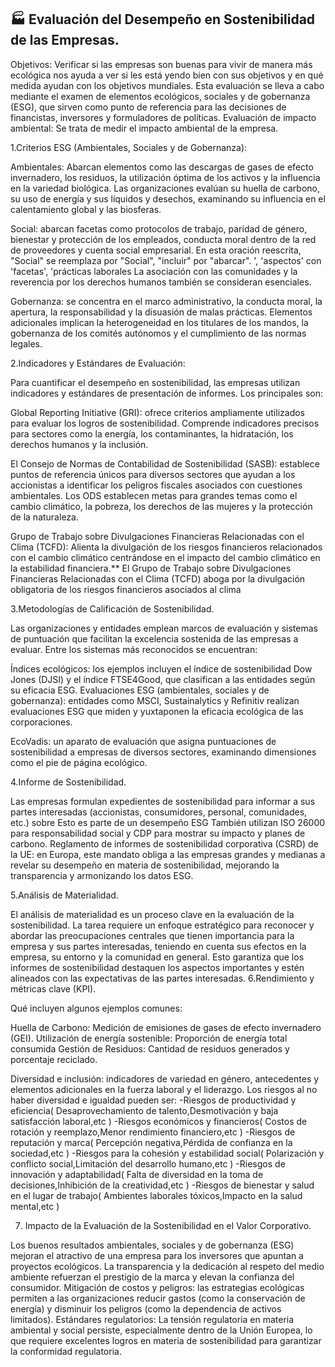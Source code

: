 ## 🏭 **Evaluación del Desempeño en Sostenibilidad de las Empresas.**

Objetivos: Verificar si las empresas son buenas para vivir de manera más ecológica nos ayuda a ver si les está yendo bien con sus objetivos y en qué medida ayudan con los objetivos mundiales. 
Esta evaluación se lleva a cabo mediante el examen de elementos ecológicos, sociales y de gobernanza (ESG), que sirven como punto de referencia para las decisiones de financistas, inversores y formuladores de políticas. Evaluación de impacto ambiental: Se trata de medir el impacto ambiental de la empresa.

1.Criterios ESG (Ambientales, Sociales y de Gobernanza):

Ambientales: Abarcan elementos como las descargas de gases de efecto invernadero, los residuos, la utilización óptima de los activos y la influencia en la variedad biológica. Las organizaciones evalúan su huella de carbono, su uso de energía y sus líquidos y desechos, examinando su influencia en el calentamiento global y las biosferas.

Social: abarcan facetas como protocolos de trabajo, paridad de género, bienestar y protección de los empleados, conducta moral dentro de la red de proveedores y cuenta social empresarial. En esta oración reescrita, "Social" se reemplaza por "Social", "incluir" por "abarcar". ', 'aspectos' con 'facetas', 'prácticas laborales La asociación con las comunidades y la reverencia por los derechos humanos también se consideran esenciales.

Gobernanza: se concentra en el marco administrativo, la conducta moral, la apertura, la responsabilidad y la disuasión de malas prácticas. Elementos adicionales implican la heterogeneidad en los titulares de los mandos, la gobernanza de los comités autónomos y el cumplimiento de las normas legales.

2.Indicadores y Estándares de Evaluación:

Para cuantificar el desempeño en sostenibilidad, las empresas utilizan indicadores y estándares de presentación de informes. Los principales son:

Global Reporting Initiative (GRI): ofrece criterios ampliamente utilizados para evaluar los logros de sostenibilidad. Comprende indicadores precisos para sectores como la energía, los contaminantes, la hidratación, los derechos humanos y la inclusión.

El Consejo de Normas de Contabilidad de Sostenibilidad (SASB): establece puntos de referencia únicos para diversos sectores que ayudan a los accionistas a identificar los peligros fiscales asociados con cuestiones ambientales.
Los ODS establecen metas para grandes temas como el cambio climático, la pobreza, los derechos de las mujeres y la protección de la naturaleza.

Grupo de Trabajo sobre Divulgaciones Financieras Relacionadas con el Clima (TCFD): Alienta la divulgación de los riesgos financieros relacionados con el cambio climático centrándose en el impacto del cambio climático en la estabilidad financiera.** El Grupo de Trabajo sobre Divulgaciones Financieras Relacionadas con el Clima (TCFD) aboga por la divulgación obligatoria de los riesgos financieros asociados al clima

3.Metodologías de Calificación de Sostenibilidad.

Las organizaciones y entidades emplean marcos de evaluación y sistemas de puntuación que facilitan la excelencia sostenida de las empresas a evaluar. Entre los sistemas más reconocidos se encuentran:

Índices ecológicos: los ejemplos incluyen el índice de sostenibilidad Dow Jones (DJSI) y el índice FTSE4Good, que clasifican a las entidades según su eficacia ESG.
Evaluaciones ESG (ambientales, sociales y de gobernanza): entidades como MSCI, Sustainalytics y Refinitiv realizan evaluaciones ESG que miden y yuxtaponen la eficacia ecológica de las corporaciones.

EcoVadis: un aparato de evaluación que asigna puntuaciones de sostenibilidad a empresas de diversos sectores, examinando dimensiones como el pie de página ecológico.

4.Informe de Sostenibilidad.

Las empresas formulan expedientes de sostenibilidad para informar a sus partes interesadas (accionistas, consumidores, personal, comunidades, etc.) sobre Esto es parte de un desempeño ESG
También utilizan ISO 26000 para responsabilidad social y CDP para mostrar su impacto y planes de carbono.
Reglamento de informes de sostenibilidad corporativa (CSRD) de la UE: en Europa, este mandato obliga a las empresas grandes y medianas a revelar su desempeño en materia de sostenibilidad, mejorando la transparencia y armonizando los datos ESG.

5.Análisis de Materialidad.

El análisis de materialidad es un proceso clave en la evaluación de la sostenibilidad. La tarea requiere un enfoque estratégico para reconocer y abordar las preocupaciones centrales que tienen importancia para la empresa y sus partes interesadas, teniendo en cuenta sus efectos en la empresa, su entorno y la comunidad en general.
Esto garantiza que los informes de sostenibilidad destaquen los aspectos importantes y estén alineados con las expectativas de las partes interesadas.
6.Rendimiento y métricas clave (KPI).

Qué incluyen algunos ejemplos comunes:

Huella de Carbono: Medición de emisiones de gases de efecto invernadero (GEI).
Utilización de energía sostenible: Proporción de energía total consumida
Gestión de Residuos: Cantidad de residuos generados y porcentaje reciclado.

Diversidad e inclusión: indicadores de variedad en género, antecedentes y elementos adicionales en la fuerza laboral y el liderazgo. Los riesgos al no haber diversidad e igualdad pueden ser:
-Riesgos de productividad y eficiencia( Desaprovechamiento de talento,Desmotivación y baja satisfacción laboral,etc )
-Riesgos económicos y financieros( Costos de rotación y reemplazo,Menor rendimiento financiero,etc )
-Riesgos de reputación y marca( Percepción negativa,Pérdida de confianza en la sociedad,etc )
-Riesgos para la cohesión y estabilidad social( Polarización y conflicto social,Limitación del desarrollo humano,etc )
-Riesgos de innovación y adaptabilidad( Falta de diversidad en la toma de decisiones,Inhibición de la creatividad,etc )
-Riesgos de bienestar y salud en el lugar de trabajo( Ambientes laborales tóxicos,Impacto en la salud mental,etc )


7. Impacto de la Evaluación de la Sostenibilidad en el Valor Corporativo.

Los buenos resultados ambientales, sociales y de gobernanza (ESG) mejoran el atractivo de una empresa para los inversores que apuntan a proyectos ecológicos.
La transparencia y la dedicación al respeto del medio ambiente refuerzan el prestigio de la marca y elevan la confianza del consumidor.
Mitigación de costos y peligros: las estrategias ecológicas permiten a las organizaciones reducir gastos (como la conservación de energía) y disminuir los peligros (como la dependencia de activos limitados).
Estándares regulatorios: La tensión regulatoria en materia ambiental y social persiste, especialmente dentro de la Unión Europea, lo que requiere excelentes logros en materia de sostenibilidad para garantizar la conformidad regulatoria.
